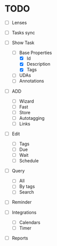 # TODO

- [ ] Lenses
- [ ] Tasks sync
- [ ] Show Task
    - [ ] Base Properties
        - [x] Id
        - [x] Description
        - [x] Tags
    - [ ] UDAs
    - [ ] Annotations
- [ ] ADD
    - [ ] Wizard
    - [ ] Fast
    - [ ] Store
    - [ ] Autotagging
    - [ ] Links
- [ ] Edit
    - [ ] Tags
    - [ ] Due
    - [ ] Wait
    - [ ] Schedule
- [ ] Query
    - [ ] All
    - [ ] By tags
    - [ ] Search
- [ ] Reminder
- [ ] Integrations
    - [ ] Calendars
    - [ ] Timer
- [ ] Reports

